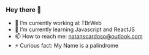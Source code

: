 ### Hey there 👋

- 🔭 I’m currently working at TBrWeb
- 🌱 I’m currently learning Javascript and ReactJS
- 📫 How to reach me: natanscardoso@outlook.com
- ⚡ Curious fact: My Name is a palindrome

